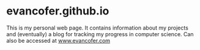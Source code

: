 # evancofer.github.io
This is my personal web page. It contains information about my projects and (eventually) a blog for tracking my progress in computer science. Can also be accessed at www.evancofer.com
